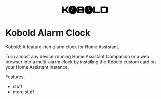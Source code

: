 




<div align="center">
    <img src="./assets/kobold-logo.svg" alt="Kobolt Logo" width="30%" align="center" />
</div>


# Kobold Alarm Clock

Kobold: A feature-rich alarm clock for Home Assistant.

Turn almost any device running Home Assistant Companion or a web browser into a multi-alarm clock by installing the Kobold custom card on your Home Assistant instance.

Features:
- stuff
- more stuff
